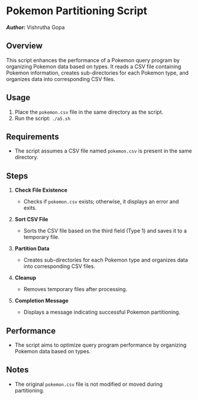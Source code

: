 # Pokemon Partitioning Script
***Author:*** Vishrutha Gopa

## Overview
This script enhances the performance of a Pokemon query program by organizing Pokemon data based on types. It reads a CSV file containing Pokemon information, creates sub-directories for each Pokemon type, and organizes data into corresponding CSV files.

## Usage
1. Place the `pokemon.csv` file in the same directory as the script.
2. Run the script: `./a5.sh`

## Requirements
- The script assumes a CSV file named `pokemon.csv` is present in the same directory.

## Steps
1. **Check File Existence**
   - Checks if `pokemon.csv` exists; otherwise, it displays an error and exits.

2. **Sort CSV File**
   - Sorts the CSV file based on the third field (Type 1) and saves it to a temporary file.

3. **Partition Data**
   - Creates sub-directories for each Pokemon type and organizes data into corresponding CSV files.

4. **Cleanup**
   - Removes temporary files after processing.

5. **Completion Message**
   - Displays a message indicating successful Pokemon partitioning.

## Performance
- The script aims to optimize query program performance by organizing Pokemon data based on types.

## Notes
- The original `pokemon.csv` file is not modified or moved during partitioning.
